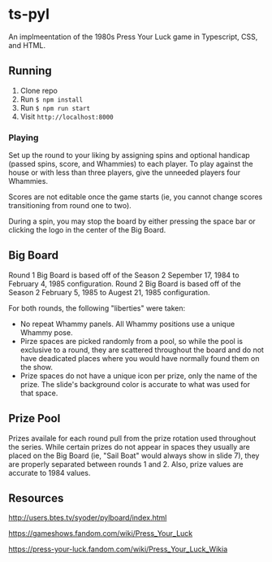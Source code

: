 # ts-pyl

An implmeentation of the 1980s Press Your Luck game in Typescript, CSS, and HTML.

## Running

1. Clone repo
2. Run `$ npm install`
3. Run `$ npm run start`
4. Visit `http://localhost:8000`

### Playing

Set up the round to your liking by assigning spins and optional handicap (passed spins, score, and Whammies) to each player. To play against the house or with less than three players, give the unneeded players four Whammies.

Scores are not editable once the game starts (ie, you cannot change scores transitioning from round one to two).

During a spin, you may stop the board by either pressing the space bar or clicking the logo in the center of the Big Board.

## Big Board

Round 1 Big Board is based off of the Season 2 Sepember 17, 1984 to February 4, 1985 configuration. Round 2 Big Board is based off of the Season 2 February 5, 1985 to Augest 21, 1985 configuration.

For both rounds, the following "liberties" were taken:

- No repeat Whammy panels. All Whammy positions use a unique Whammy pose.
- Pirze spaces are picked randomly from a pool, so while the pool is exclusive to a round, they are scattered throughout the board and do not have deadicated places where you would have normally found them on the show.
- Prize spaces do not have a unique icon per prize, only the name of the prize. The slide's background color is accurate to what was used for that space.

## Prize Pool

Prizes availale for each round pull from the prize rotation used throughout the series. While certain prizes do not appear in spaces they usually are placed on the Big Board (ie, "Sail Boat" would always show in slide 7), they are properly separated between rounds 1 and 2. Also, prize values are accurate to 1984 values.


## Resources

http://users.btes.tv/syoder/pylboard/index.html

https://gameshows.fandom.com/wiki/Press_Your_Luck

https://press-your-luck.fandom.com/wiki/Press_Your_Luck_Wikia
